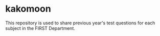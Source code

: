 # kakomoon
This repository is used to share previous year's test questions for each subject in the FIRST Department.
